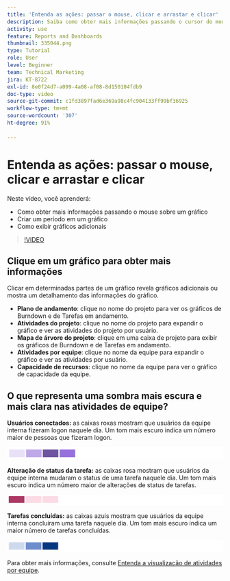 ```yaml
---
title: 'Entenda as ações: passar o mouse, clicar e arrastar e clicar'
description: Saiba como obter mais informações passando o cursor do mouse sobre um gráfico, criando um período em um gráfico e fazendo com que gráficos adicionais apareçam, tudo em [!UICONTROL Analítica aprimorada].
activity: use
feature: Reports and Dashboards
thumbnail: 335044.png
type: Tutorial
role: User
level: Beginner
team: Technical Marketing
jira: KT-8722
exl-id: 8e0f24d7-a099-4a08-af08-8d150104fdb9
doc-type: video
source-git-commit: c1fd3897fad6e369a98c4fc904133ff99bf36925
workflow-type: tm+mt
source-wordcount: '307'
ht-degree: 91%

---
```


# Entenda as ações: passar o mouse, clicar e arrastar e clicar

Neste vídeo, você aprenderá:

* Como obter mais informações passando o mouse sobre um gráfico
* Criar um período em um gráfico
* Como exibir gráficos adicionais

>[!VIDEO](https://video.tv.adobe.com/v/335044/?quality=12&learn=on)

## Clique em um gráfico para obter mais informações

Clicar em determinadas partes de um gráfico revela gráficos adicionais ou mostra um detalhamento das informações do gráfico.

* **Plano de andamento**: clique no nome do projeto para ver os gráficos de Burndown e de Tarefas em andamento.
* **Atividades do projeto**: clique no nome do projeto para expandir o gráfico e ver as atividades do projeto por usuário.
* **Mapa de árvore do projeto**: clique em uma caixa de projeto para exibir os gráficos de Burndown e de Tarefas em andamento.
* **Atividades por equipe**: clique no nome da equipe para expandir o gráfico e ver as atividades por usuário.
* **Capacidade de recursos**: clique no nome da equipe para ver o gráfico de capacidade da equipe.

## O que representa uma sombra mais escura e mais clara nas atividades de equipe?

**Usuários conectados:** as caixas roxas mostram que usuários da equipe interna fizeram logon naquele dia. Um tom mais escuro indica um número maior de pessoas que fizeram logon.

![Uma imagem de caixas em vários tons de roxo](assets/purple-shaded-boxes.png)

**Alteração de status da tarefa:** as caixas rosa mostram que usuários da equipe interna mudaram o status de uma tarefa naquele dia. Um tom mais escuro indica um número maior de alterações de status de tarefas.

![Uma imagem de caixas em vários tons de rosa](assets/pink-shaded-boxes.png)

**Tarefas concluídas:** as caixas azuis mostram que usuários da equipe interna concluíram uma tarefa naquele dia. Um tom mais escuro indica um maior número de tarefas concluídas.

![Uma imagem de caixas em vários tons de azul](assets/blue-shaded-boxes.png)

Para obter mais informações, consulte [Entenda a visualização de atividades por equipe](https://experienceleague.adobe.com/docs/workfront/using/reporting/enhanced-analytics/activity-by-team-overview.html?lang=pt-BR).
